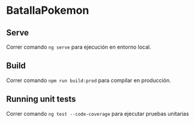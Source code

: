 # BatallaPokemon

## Serve

Correr comando `ng serve` para ejecución en entorno local.

## Build

Correr comando `npm run build:prod` para compilar en producción.

## Running unit tests

Correr comando `ng test --code-coverage` para ejecutar pruebas unitarias